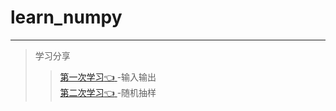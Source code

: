 # learn_numpy
-----
> 学习分享
>> [第一次学习:point_left:	](https://github.com/maxormin/learn_numpy/blob/main/task1.md "悬停显示")-输入输出<br>
>> [第二次学习:point_left:	](https://github.com/maxormin/learn_numpy/blob/main/task2.md)-随机抽样
